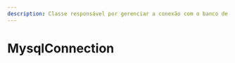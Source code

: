 ```yaml
---
description: Classe responsável por gerenciar a conexão com o banco de dados Mysql
---
```


# MysqlConnection

